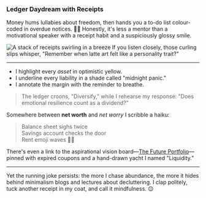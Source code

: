 ### Ledger Daydream with Receipts
Money hums lullabies about freedom, then hands you a to-do list colour-coded in overdue notices. 🧮✨ Honestly, it's less a mentor than a motivational speaker with a receipt habit and a suspiciously glossy smile.

![A stack of receipts swirling in a breeze](https://example.com/receipt-swirl.jpg)
If you listen closely, those curling slips whisper, "Remember when latte art felt like a personality trait?"

---

- I highlight every *asset* in optimistic yellow.
- I underline every liability in a shade called "midnight panic."
- I annotate the margin with the reminder to breathe.

> The ledger croons, "Diversify," while I rehearse my response: "Does emotional resilience count as a dividend?"

Somewhere between **net worth** and *net worry* I scribble a haiku:

> Balance sheet sighs twice  
> Savings account checks the door  
> Rent emoji waves 👋🏽

There's even a link to the aspirational vision board—[The Future Portfolio](https://example.com/future-portfolio)—pinned with expired coupons and a hand-drawn yacht I named "Liquidity." 

---

Yet the running joke persists: the more I chase abundance, the more it hides behind minimalism blogs and lectures about decluttering. I clap politely, tuck another receipt in my coat, and call it mindfulness. 😌
